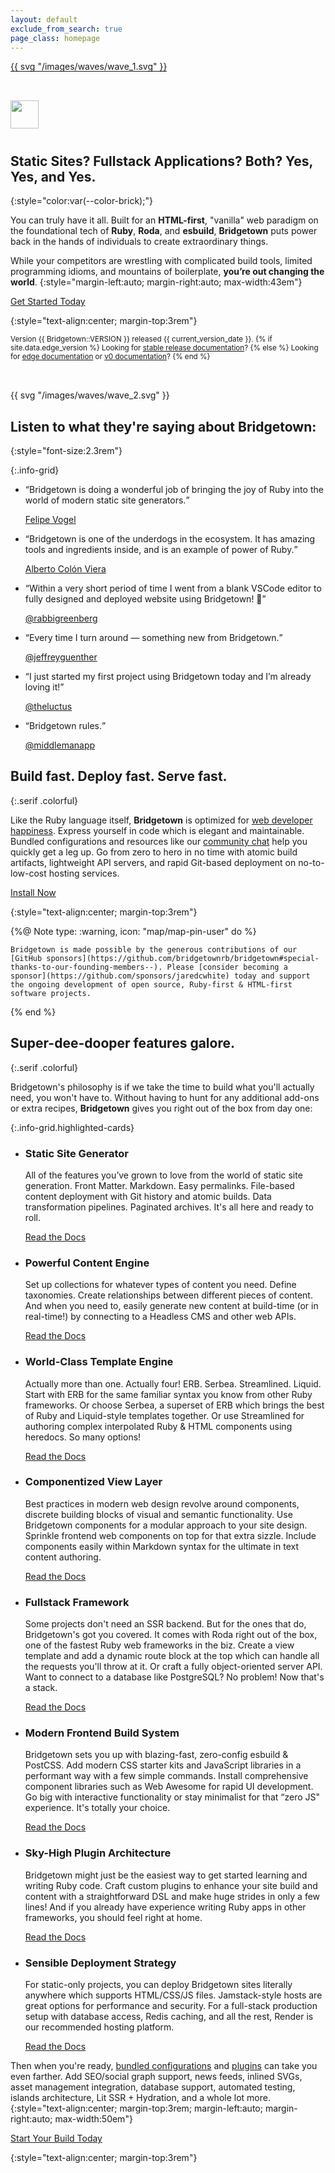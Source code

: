 ```yaml
---
layout: default
exclude_from_search: true
page_class: homepage
---
```


<main-content>
  <section-wrapper size="large" class="fade-in-animation" invert style="margin-top:-0.5rem">
  <svg-wrapper class="main-wave" style="box-shadow: inset 0px -1px 0px #131e1b">{{ svg "/images/waves/wave_1.svg" }}</svg-wrapper>
  <section style="padding-top:2rem; padding-bottom:2rem" markdown="1">


<p class="heading-icon">
  <img src="/images/ruby-plain.svg" width="45" style="padding-bottom:10px" />
</p>

## Static Sites? Fullstack Applications? Both? Yes, Yes, and Yes.
{:style="color:var(--color-brick);"}

You can truly have it all. Built for an **HTML-first**, "vanilla" web paradigm on the foundational tech of **Ruby**, **Roda**, and **esbuild**, **Bridgetown**&nbsp;puts&nbsp;power back in the hands of individuals to create extraordinary things.

While your competitors are wrestling with complicated build tools, limited programming idioms, and mountains of boilerplate, **you’re out changing the world**.
{:style="margin-left:auto; margin-right:auto; max-width:43em"}

<p>
  <a href="/docs"><sl-button variant="primary" pill size="large">
    <sl-icon slot="prefix" library="remixicon" name="development/code-box"></sl-icon>
    Get Started Today
  </sl-button></a>
</p>
{:style="text-align:center; margin-top:3rem"}

<small class="version-text">Version {{ Bridgetown::VERSION }} released {{ current_version_date }}.
{% if site.data.edge_version %}
Looking for [stable release documentation](https://www.bridgetownrb.com/)?
{% else %}
Looking for [edge documentation](https://edge.bridgetownrb.com/docs/) or [v0 documentation](https://bridgetown-v0.onrender.com/)?
{% end %}</small>

  </section>
  <svg-wrapper class="main-wave">{{ svg "/images/waves/wave_2.svg" }}</svg-wrapper>
</section-wrapper>

<section-wrapper class="fade-in-animation" style="padding-top:2rem">
  <section markdown="1">

<p class="heading-icon">
  <sl-icon library="remixicon" name="business/megaphone-fill"></sl-icon>
</p>

## Listen to what they're saying about Bridgetown:
{:style="font-size:2.3rem"}

{:.info-grid}
- <sl-card markdown="block">

  <q>Bridgetown is doing a wonderful job of bringing the joy of Ruby into the world of modern static site generators.</q>

  [Felipe Vogel](https://fpsvogel.com/posts/2021/build-a-blog-with-ruby-bridgetown)

- <sl-card markdown="block">

  <q>Bridgetown is one of the underdogs in the ecosystem. It has amazing tools and ingredients inside, and is an example of power of Ruby.</q>

  [Alberto Colón Viera](https://youtu.be/5Q0NtSWYI-s?feature=shared)

- <sl-card markdown="block">

  <q>Within a very short period of time I went from a blank VSCode editor to fully designed and deployed website using Bridgetown! 👏</q>

  [@rabbigreenberg](https://xcancel.com/rabbigreenberg/status/1462403305334788099?s=21)

- <sl-card markdown="block">

  <q>Every time I turn around — something new from Bridgetown.</q>

  [@jeffreyguenther](https://xcancel.com/jeffreyguenther/status/1464277154154254339?s=21)

- <sl-card markdown="block">

  <q>I just started my first project using Bridgetown today and I’m already loving it!</q>

  [@theluctus](https://xcancel.com/theluctus/status/1459287487373877248?s=21)

- <sl-card markdown="block">

  <q>Bridgetown rules.</q>

  [@middlemanapp](https://twitter.com/middlemanapp/status/1264014892673069057?s=20)


</section>
</section-wrapper>

<section-wrapper style="padding-top:2rem">
  <section markdown="1">

<p class="heading-icon">
  <sl-icon library="remixicon" name="media/speed-fill"></sl-icon>
</p>

## Build fast. Deploy fast. Serve fast.
{:.serif .colorful}

Like the Ruby language itself, **Bridgetown** is optimized for [web developer happiness](/docs/philosophy). Express yourself in code which is elegant and maintainable. Bundled configurations and resources like our [community chat](https://discord.gg/4E6hktQGz4) help you quickly get a leg up. Go from zero to hero in no time with atomic build artifacts, lightweight API servers, and rapid Git-based deployment on no-to-low-cost hosting services.


<p>
  <a href="/docs"><sl-button variant="primary" outline>
    <sl-icon slot="prefix" library="remixicon" name="development/code-box"></sl-icon>
    Install Now
  </sl-button></a>
</p>
{:style="text-align:center; margin-top:3rem"}

  </section>
</section-wrapper>

<section-wrapper>
  <section style="
    max-width: 38.5rem;
    --sl-color-warning-600: var(--color-light-orange);
    --box-shadow: 1px 3px 10px -3px var(--sl-color-danger-100), 12px 40px 35px -15px var(--sl-color-warning-50);
    --sl-panel-border-width: 2px;
    --sl-panel-border-color: var(--sl-color-orange-200);
  "><wiggle-note>

  {%@ Note type: :warning, icon: "map/map-pin-user" do %}

    Bridgetown is made possible by the generous contributions of our [GitHub sponsors](https://github.com/bridgetownrb/bridgetown#special-thanks-to-our-founding-members--). Please [consider becoming a sponsor](https://github.com/sponsors/jaredcwhite) today and support the ongoing development of open source, Ruby-first & HTML-first software projects.

  {% end %}

  </wiggle-note></section>
</section-wrapper>

<section-wrapper>
  <section markdown="1">

<p class="heading-icon">
  <sl-icon library="remixicon" name="business/stack-fill"></sl-icon>
</p>

## Super-dee-dooper features galore.
{:.serif .colorful}

Bridgetown's philosophy is if we take the time to build what you'll actually need, you won't have to. Without having to hunt for any additional add-ons or extra recipes, **Bridgetown** gives you right out of the box from day one:

{:.info-grid.highlighted-cards}
- <sl-card markdown="block">

  <sl-icon library="remixicon" name="system/settings-4-fill"></sl-icon>

  ### Static Site Generator

  All of the features you’ve grown to love from the world of static site generation. Front Matter. Markdown. Easy permalinks. File-based content deployment with Git history and atomic builds. Data transformation pipelines. Paginated archives. It's all here and ready to roll.

  <p><a href="/docs/core-concepts"><sl-button variant="primary" size="small" outline pill>
    Read the Docs
    <sl-icon slot="suffix" library="remixicon" name="arrows/arrow-right-s-fill"></sl-icon>
  </sl-button></a></p>

- <sl-card markdown="block">

  <sl-icon library="remixicon" name="document/book-2-fill"></sl-icon>

  ### Powerful Content Engine

  Set up collections for whatever types of content you need. Define taxonomies. Create relationships between different pieces of content. And when you need to, easily generate new content at build-time (or in real-time!) by connecting to a Headless CMS and other web APIs.

  <p><a href="/docs/resources"><sl-button variant="primary" size="small" outline pill>
    Read the Docs
    <sl-icon slot="suffix" library="remixicon" name="arrows/arrow-right-s-fill"></sl-icon>
  </sl-button></a></p>

- <sl-card markdown="block">

  <sl-icon library="remixicon" name="development/braces-fill"></sl-icon>

  ### World-Class Template Engine

  Actually more than one. Actually four! ERB. Serbea. Streamlined. Liquid. Start with ERB for the same familiar syntax you know from other Ruby frameworks. Or choose Serbea, a superset of ERB which brings the best of Ruby and Liquid-style templates together. Or use Streamlined for authoring complex interpolated Ruby & HTML components using heredocs. So many options!

  <p><a href="/docs/template-engines"><sl-button variant="primary" size="small" outline pill>
    Read the Docs
    <sl-icon slot="suffix" library="remixicon" name="arrows/arrow-right-s-fill"></sl-icon>
  </sl-button></a></p>

- <sl-card markdown="block">

  <sl-icon library="remixicon" name="design/layout-2-fill"></sl-icon>

  ### Componentized View Layer

  Best practices in modern web design revolve around components, discrete building blocks of visual and semantic functionality. Use Bridgetown components for a modular approach to your site design. Sprinkle frontend web components on top for that extra sizzle. Include components easily within Markdown syntax for the ultimate in text content authoring.

  <p><a href="/docs/components"><sl-button variant="primary" size="small" outline pill>
    Read the Docs
    <sl-icon slot="suffix" library="remixicon" name="arrows/arrow-right-s-fill"></sl-icon>
  </sl-button></a></p>

- <sl-card markdown="block">

  <sl-icon library="remixicon" name="device/database-2-fill"></sl-icon>

  ### Fullstack Framework

  Some projects don't need an SSR backend. But for the ones that do, Bridgetown's got you covered. It comes with Roda right out of the box, one of the fastest Ruby web frameworks in the biz. Create a view template and add a dynamic route block at the top which can handle all the requests you'll throw at it. Or craft a fully object-oriented server API. Want to connect to a database like PostgreSQL? No problem! Now that's a stack.

  <p><a href="/docs/routes"><sl-button variant="primary" size="small" outline pill>
    Read the Docs
    <sl-icon slot="suffix" library="remixicon" name="arrows/arrow-right-s-fill"></sl-icon>
  </sl-button></a></p>

- <sl-card markdown="block">

  <sl-icon library="remixicon" name="development/css3-fill"></sl-icon>

  ### Modern Frontend Build System

  Bridgetown sets you up with blazing-fast, zero-config esbuild & PostCSS. Add modern CSS starter kits and JavaScript libraries in a performant way with a few simple commands. Install comprehensive component libraries such as Web Awesome for rapid UI development. Go big with interactive functionality or stay minimalist for that “zero JS" experience. It's totally your choice.

  <p><a href="/docs/frontend-assets"><sl-button variant="primary" size="small" outline pill>
    Read the Docs
    <sl-icon slot="suffix" library="remixicon" name="arrows/arrow-right-s-fill"></sl-icon>
  </sl-button></a></p>

- <sl-card markdown="block">

  <sl-icon library="remixicon" name="business/service-fill"></sl-icon>

  ### Sky-High Plugin Architecture

  Bridgetown might just be the easiest way to get started learning and writing Ruby code. Craft custom plugins to enhance your site build and content with a straightforward DSL and make huge strides in only a few lines! And if you already have experience writing Ruby apps in other frameworks, you should feel right at home.

  <p><a href="/docs/plugins"><sl-button variant="primary" size="small" outline pill>
    Read the Docs
    <sl-icon slot="suffix" library="remixicon" name="arrows/arrow-right-s-fill"></sl-icon>
  </sl-button></a></p>

- <sl-card markdown="block">

  <sl-icon library="remixicon" name="development/git-merge-fill"></sl-icon>

  ### Sensible Deployment Strategy

  For static-only projects, you can deploy Bridgetown sites literally anywhere which supports HTML/CSS/JS files. Jamstack-style hosts are great options for performance and security. For a full-stack production setup with database access, Redis caching, and all the rest, Render is our recommended hosting platform.

  <p><a href="/docs/deployment"><sl-button variant="primary" size="small" outline pill>
    Read the Docs
    <sl-icon slot="suffix" library="remixicon" name="arrows/arrow-right-s-fill"></sl-icon>
  </sl-button></a></p>


Then when you're ready, [bundled configurations](/docs/bundled-configurations) and [plugins](/plugins) can take you even farther. Add SEO/social graph support, news feeds, inlined SVGs, asset management integration, database support, automated testing, islands architecture, Lit SSR + Hydration, and a whole lot more.
{:style="text-align:center; margin-top:3rem; margin-left:auto; margin-right:auto; max-width:50em"}

<p>
  <a href="/docs"><sl-button variant="primary" pill size="large">
    Start Your Build Today
    <sl-icon slot="suffix" library="remixicon" name="arrows/arrow-right-s-fill"></sl-icon>
  </sl-button></a>
</p>
{:style="text-align:center; margin-top:3rem"}


  </section>
</section-wrapper>
</main-content>
